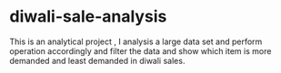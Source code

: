 # diwali-sale-analysis
This is an analytical project , I analysis a large data set and perform operation accordingly and filter the data and show which item is more demanded and least demanded in diwali sales.

